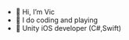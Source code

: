 - 👋 Hi, I’m Vic
- 👀 I do coding and playing 
- 🌱 Unity iOS developer (C#,Swift)


<!---
shastr/shastr is a ✨ special ✨ repository because its `README.md` (this file) appears on your GitHub profile.
You can click the Preview link to take a look at your changes.
--->
